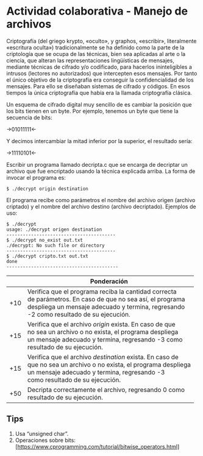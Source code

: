 # Actividad colaborativa - Manejo de archivos

Criptografía (del griego krypto, «oculto», y graphos, «escribir», literalmente «escritura oculta») tradicionalmente se ha definido como la parte de la criptología que se ocupa de las técnicas, bien sea aplicadas al arte o la ciencia, que alteran las representaciones lingüísticas de mensajes, mediante técnicas de cifrado y/o codificado, para hacerlos ininteligibles a intrusos (lectores no autorizados) que intercepten esos mensajes. Por tanto el único objetivo de la criptografía era conseguir la confidencialidad de los mensajes. Para ello se diseñaban sistemas de cifrado y códigos. En esos tiempos la única criptografía que había era la llamada criptografía clásica.

Un esquema de cifrado digital muy sencillo de es cambiar la posición que los bits tienen en un byte. Por ejemplo, tenemos un byte que tiene la secuencia de bits:

->01011111<-

Y decimos intercambiar la mitad inferior por la superior, el resultado sería:

->11110101<-

Escribir un programa llamado decripta.c que se encarga de decriptar un archivo que fue encriptado usando la técnica explicada arriba. La forma de invocar el programa es:

```
$ ./decrypt origin destination
```

El programa recibe como parámetros el nombre del archivo origen (archivo criptado) y el nombre del archivo destino (archivo decriptado). Ejemplos de uso:

```
$ ./decrypt
usage: ./decrypt origen destination
----------------------------------------
$ ./decrypt no_exist out.txt
./decrypt: No such file or directory
----------------------------------------
$ ./decrypt cripto.txt out.txt
done
-----------------------------------------
```

|     | Ponderación                                                                                                                                                                                                 |
|-----|-------------------------------------------------------------------------------------------------------------------------------------------------------------------------------------------------------------|
| +10 | Verifica que el programa reciba la cantidad correcta <br>de parámetros. En caso de que no sea así, el programa<br>despliega un mensaje adecuado y termina, regresando<br>-2 como resultado de su ejecución. |
| +15 | Verifica que el archivo *origin* exista. En caso de que<br>no sea un archivo o no exista, el programa despliega<br>un mensaje adecuado y termina, regresando -3 como<br>resultado de su ejecución.          |
| +15 | Verifica que el archivo *destination* exista. En caso de<br>que no sea un archivo o no exista, el programa despliega<br>un mensaje adecuado y termina, regresando -3<br>como resultado de su ejecución.     |
| +50 | Decripta correctamente el archivo, regresando 0 como<br>resultado de su ejecución.                                                                                                                          |

## Tips
1. Usa “unsigned char”.
2. Operaciones sobre bits: [https://www.cprogramming.com/tutorial/bitwise_operators.html]
